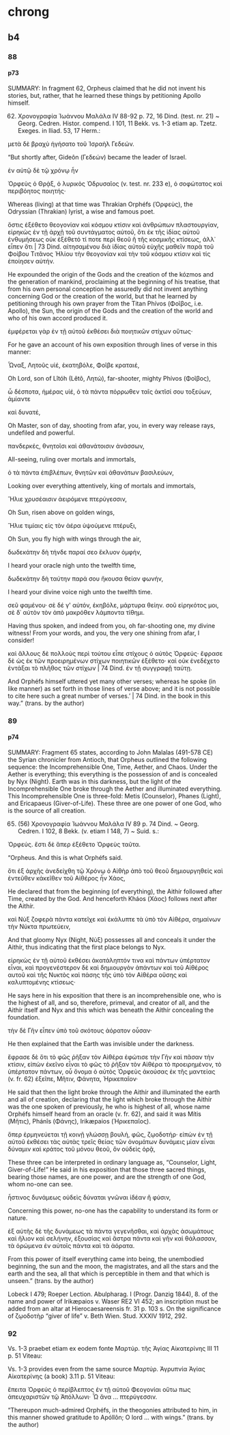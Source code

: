 
# chrong

## b4

### 88
#### p73
SUMMARY: In fragment 62, Orpheus claimed that he did not invent his stories, but, rather, that he learned these things by petitioning Apollo himself.

62. Χρονογραφία Ἰωάννου Μαλάλα IV 88-92 p. 72, 16 Dind. (test. nr. 21) ~ Georg. Cedren. Histor. compend. I 101, 11 Bekk. vs. 1-3 etiam ap. Tzetz. Exeges. in Iliad. 53, 17 Herm.:

μετὰ δὲ βραχὺ ἡγήσατο τοῦ Ἰσραὴλ Γεδεών.  

“But shortly after, Gideôn (Γεδεών) became the leader of Israel. 

ἐν αὐτῷ δὲ τῷ χρόνῳ ἦν

Ὀρφεὺς ὁ Θρᾴξ, ὁ λυρικὸς Ὀδρυσαῖος (v. test. nr. 233 e), ὁ σοφώτατος καὶ περιβόητος ποιητής· 

Whereas (living) at that time was Thrakian Orphéfs (Ὀρφεὺς), the Odryssian (Thrakian) lyrist, a wise and famous poet. 

ὅστις ἐξέθετο θεογονίαν καὶ κόσμου κτίσιν καὶ ἀνθρώπων πλαστουργίαν, εἰρηκὼς ἐν τῇ ἀρχῇ τοῦ συντάγματος αὐτοῦ, ὅτι ἐκ τῆς ἰδίας αὐτοῦ ἐνθυμήσεως οὐκ ἐξέθετό τί ποτε περὶ θεοῦ ἢ τῆς κοσμικῆς κτίσεως, ἀλλ᾽ εἶπεν ὅτι | 73 Dind. αἰτησαμένου διὰ ἰδίας αὐτοῦ εὐχῆς μαθεῖν παρὰ τοῦ Φοίβου Τιτᾶνος Ἡλίου τὴν θεογονίαν καὶ τὴν τοῦ κόσμου κτίσιν καὶ τίς ἐποίησεν αὐτήν. 

He expounded the origin of the Gods and the creation of the kózmos and the generation of mankind, proclaiming at the beginning of his treatise, that from his own personal conception he assuredly did not invent anything concerning God or the creation of the world, but that he learned by petitioning through his own prayer from the Titan Phívos (Φοῖβος, i.e. Apollo), the Sun, the origin of the Gods and the creation of the world and who of his own accord produced it. 

ἐμφέρεται γὰρ ἐν τῇ αὐτοῦ ἐκθέσει διὰ ποιητικῶν στίχων οὕτως·

For he gave an account of his own exposition through lines of verse in this manner:

Ὦναξ, Λητοῦς υἱέ, ἑκατηβόλε, Φοῖβε κραταιέ,

Oh Lord, son of Lîtóh (Lêtô, Λητώ), far-shooter, mighty Phívos (Φοῖβος),

ὦ δέσποτα, ἡμέρας υἱέ, ὁ τὰ πάντα πόρρωθεν ταῖς ἀκτῖσί σου τοξεύων, ἀμίαντε

καὶ δυνατέ,

Oh Master, son of day, shooting from afar, you, in every way release rays, undefiled and powerful.

πανδερκές, θνητοῖσι καὶ ἀθανάτοισιν ἀνάσσων,

All-seeing, ruling over mortals and immortals,

ὁ τὰ πάντα ἐπιβλέπων, θνητῶν καὶ ἀθανάτων βασιλεύων,

Looking over everything attentively, king of mortals and immortals,

Ἥλιε χρυσέαισιν ἀειρόμενε πτερύγεσσιν,

Oh Sun, risen above on golden wings,

Ἥλιε τιμίαις εἰς τὸν ἀέρα ὑψούμενε πτέρυξι,

Oh Sun, you fly high with wings through the air,

δωδεκάτην δὴ τήνδε παραί σεο ἔκλυον ὀμφήν,

I heard your oracle nigh unto the twelfth time,

δωδεκάτην δὴ ταύτην παρά σου ἤκουσα θείαν φωνήν,

I heard your divine voice nigh unto the twelfth time.

σεῦ φαμένου· σὲ δέ γ' αὐτόν, ἑκηβόλε, μάρτυρα θείην. σοῦ εἰρηκότος μοι, σὲ δ᾽ αὐτὸν τὸν ἀπὸ μακρόθεν λάμποντα τίθημι.

Having thus spoken, and indeed from you, oh far-shooting one, my divine witness! From your words, and you, the very one shining from afar, I consider!

καὶ ἄλλους δὲ πολλοὺς περὶ τούτου εἶπε στίχους ὁ αὐτὸς Ὀρφεύς· ἔφρασε δὲ ὡς ἐκ τῶν προειρημένων στίχων ποιητικῶν ἐξέθετο· καὶ οὐκ ἐνεδέχετο ἐντάξαι τὸ πλῆθος τῶν στίχων | 74 Dind. ἐν τῇ συγγραφῇ ταύτῃ.

And Orphéfs himself uttered yet many other verses; whereas he spoke (in like manner) as set forth in those lines of verse above; and it is not possible to cite here such a great number of verses.’ | 74 Dind. in the book in this way.” (trans. by the author)

### 89
#### p74
SUMMARY: Fragment 65 states, according to John Malalas (491-578 CE) the Syrian chronicler from Antioch, that Orpheus outlined the following sequence: the Incomprehensible One, Time, Aether, and Chaos. Under the Aether is everything; this everything is the possession of and is concealed by Nyx (Night). Earth was in this darkness, but the light of the Incomprehensible One broke through the Aether and illuminated everything. This Incomprehensible One is three-fold: Metis (Counselor), Phanes (Light), and Ericapaeus (Giver-of-Life). These three are one power of one God, who is the source of all creation.

65. (56) Χρονογραφία Ἰωάννου Μαλάλα IV 89 p. 74 Dind. ~ Georg. Cedren. I 102, 8 Bekk. (v. etiam I 148, 7) ~ Suid. s.:

Ὀρφεύς. ἔστι δὲ ἅπερ ἐξέθετο Ὀρφεὺς ταῦτα. 

“Orpheus. And this is what Orphéfs said. 

ὅτι ἐξ ἀρχῆς ἀνεδείχθη τῷ Χρόνῳ ὁ Αἰθὴρ ἀπὸ τοῦ θεοῦ δημιουργηθείς καὶ ἐντεῦθεν κἀκεῖθεν τοῦ Αἰθέρος ἦν Χάος, 

He declared that from the beginning (of everything), the Aithír followed after Time, created by the God. And henceforth Kháos (Χάος) follows next after the Aithír. 

καὶ Νὺξ ζοφερὰ πάντα κατεῖχε καὶ ἐκάλυπτε τὰ ὑπὸ τὸν Αἰθέρα, σημαίνων τὴν Νύκτα πρωτεύειν, 

And that gloomy Nyx (Night, Νὺξ) possesses all and conceals it under the Aithír, thus indicating that the first place belongs to Nyx. 

εἰρηκὼς ἐν τῇ αὐτοῦ ἐκθέσει ἀκατάληπτόν τινα καὶ πάντων ὑπέρτατον εἶναι, καὶ προγενέστερον δὲ καὶ δημιουργὸν ἁπάντων καὶ τοῦ Αἰθέρος αυτοῦ καὶ τῆς Νυκτὸς καὶ πάσης τῆς ὑπὸ τὸν Αἰθέρα οὔσης καὶ καλυπτομένης κτίσεως· 

He says here in his exposition that there is an incomprehensible one, who is the highest of all, and so, therefore, primeval, and creator of all, and the Aithír itself and Nyx and this which was beneath the Aithír concealing the foundation. 

τὴν δὲ Γῆν εἶπεν ὑπὸ τοῦ σκότους ἀόρατον οὖσαν· 

He then explained that the Earth was invisible under the darkness. 

ἔφρασε δὲ ὅτι τὸ φῶς ῥῆξαν τὸν Αἰθέρα ἐφώτισε τὴν Γῆν καὶ πᾶσαν τὴν κτίσιν, εἰπὼν ἐκεῖνο εἶναι τὸ φῶς τὸ ῥῆξαν τὸν Αἰθέρα τὸ προειρημένον, τὸ ὑπέρτατον πάντων, οὗ ὄνομα ὁ αὐτὸς Ὀρφεὺς ἀκούσας ἐκ τῆς μαντείας (v. fr. 62) ἐξεῖπε, Μῆτιν, Φάνητα, Ἠρικεπαῖον· 

He said that then the light broke through the Aithír and illuminated the earth and all of creation, declaring that the light which broke through the Aithír was the one spoken of previously, he who is highest of all, whose name Orphéfs himself heard from an oracle (v. fr. 62), and said it was Mítis (Μῆτις), Phánîs (Φάνης), Irikæpaios (Ἠρικεπαῖος). 

ὅπερ ἑρμηνεύεται τῇ κοινῇ γλώσσῃ βουλή, φῶς, ζῳοδοτήρ· εἰπὼν ἐν τῇ αὐτοῦ ἐκθέσει τὰς αὐτὰς τρεῖς θείας τῶν ὀνομάτων δυνάμεις μίαν εἶναι δύναμιν καὶ κράτος τοῦ μόνου θεοῦ, ὃν οὐδεὶς ὁρᾷ, 

These three can be interpreted in ordinary language as, “Counselor, Light, Giver-of-Life!” He said in his exposition that those three sacred things, bearing those names, are one power, and are the strength of one God, whom no-one can see. 

ἧστινος δυνάμεως οὐδεὶς δύναται γνῶναι ἰδέαν ἢ φύσιν, 

Concerning this power, no-one has the capability to understand its form or nature. 

ἐξ αὐτῆς δὲ τῆς δυνάμεως τὰ πάντα γεγενῆσθαι, καὶ ἀρχὰς ἀσωμάτους καὶ ἥλιον καὶ σελήνην, ἐξουσίας καὶ ἄστρα πάντα καὶ γῆν καὶ θάλασσαν, τὰ ὁρώμενα ἐν αὐτοῖς πάντα καὶ τὰ ἀόρατα.

From this power of itself everything came into being, the unembodied beginning, the sun and the moon, the magistrates, and all the stars and the earth and the sea, all that which is perceptible in them and that which is unseen.” (trans. by the author) 

Lobeck I 479; Roeper Lection. Abulpharag. I (Progr. Danzig 1844), 8. of the name and power of Irikæpaios v. Waser RE2 VI 452; an inscription must be added from an altar at Hierocaesareensis fr. 31 p. 103 s. On the significance of ζῳοδοτὴρ “giver of life” v. Beth Wien. Stud. XXXIV 1912, 292. 

### 92

Vs. 1-3 praebet etiam ex eodem fonte Μαρτύρ. τῆς Ἁγίας Αἰκατερίνης III 11 p. 51 Viteau:

Vs. 1-3 provides even from the same source Μαρτύρ. Ἀγρυπνία Ἁγίας Αἰκατερίνης (a book) 3.11 p. 51 Viteau:

ἔπειτα Ὀρφεύς ὁ περίβλεπτος ἐν τῇ αὐτοῦ Φεογονίαι οὕτω πως ἀπευχαριστῶν τῷ Ἀπόλλωνι· Ὦ ἄνα ... πτερύγεσσιν.

“Thereupon much-admired Orphéfs, in the theogonies attributed to him, in this manner showed gratitude to Apóllôn; O lord ... with wings.” (trans. by the author)
